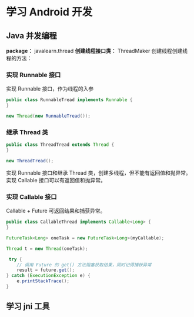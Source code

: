 # 学习 Android 开发

## Java 并发编程
**package：** javalearn.thread
**创建线程接口类：** ThreadMaker
创建线程创建线程的方法：

### 实现 Runnable 接口

实现 Runnable 接口，作为线程的入参
``` java
public class RunnableTread implements Runnable {
}

new Thread(new RunnableTread());

```

### 继承 Thread 类

``` java
public class ThreadTread extends Thread {
}

new ThreadTread();
```

实现 Runnable 接口和继承 Thread 类，创建多线程，但不能有返回值和抛异常。实现 Callable 接口可以有返回值和抛异常。

### 实现 Callable 接口
Callable + Future 可返回结果和捕获异常。

``` java
public class CallableThread implements Callable<Long> {
}

FutureTask<Long> oneTask = new FutureTask<Long>(myCallable);

Thread t = new Thread(oneTask);

 try {
    // 调用 Future 的 get() 方法阻塞获取结果，同时记得捕获异常
    result = future.get();
} catch (ExecutionException e) {
    e.printStackTrace();
}
```


## 学习 jni 工具


